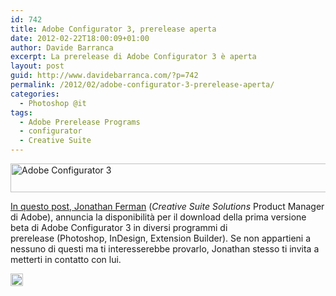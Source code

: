 ```yaml
---
id: 742
title: Adobe Configurator 3, prerelease aperta
date: 2012-02-22T18:00:09+01:00
author: Davide Barranca
excerpt: La prerelease di Adobe Configurator 3 è aperta
layout: post
guid: http://www.davidebarranca.com/?p=742
permalink: /2012/02/adobe-configurator-3-prerelease-aperta/
categories:
  - Photoshop @it
tags:
  - Adobe Prerelease Programs
  - configurator
  - Creative Suite
---
```

<div class="pf-content">
  <p>
    <a href="http://localhost:8888/wp-content/uploads/2012/02/AdobeConfigurator3.png"><img class="aligncenter size-full wp-image-737" src="http://localhost:8888/wp-content/uploads/2012/02/AdobeConfigurator3.png" alt="Adobe Configurator 3" width="570" height="46" srcset="http://localhost:8888/wp-content/uploads/2012/02/AdobeConfigurator3.png 570w, http://localhost:8888/wp-content/uploads/2012/02/AdobeConfigurator3-150x12.png 150w, http://localhost:8888/wp-content/uploads/2012/02/AdobeConfigurator3-300x24.png 300w" sizes="(max-width: 570px) 100vw, 570px" /></a>
  </p>
  
  <p>
    <a title="Adobe Configurator forum" href="http://forums.adobe.com/message/4221982#4221982" target="_blank">In questo post, Jonathan Ferman</a> (<em>Creative Suite Solutions</em> Product Manager di Adobe), annuncia la disponibilità per il download della prima versione beta di Adobe Configurator 3 in diversi programmi di prerelease (Photoshop, InDesign, Extension Builder). Se non appartieni a nessuno di questi ma ti interesserebbe provarlo, Jonathan stesso ti invita a metterti in contatto con lui.
  </p>
</div>

<!-- Share-Widget Button BEGIN --><a href="javascript:void(0);" myshare\_id="mys\_shareit" myshare\_url="http://localhost:8888/2012/02/adobe-configurator-3-prerelease-aperta/" myshare\_title="Adobe Configurator 3, prerelease aperta" rel="nofollow" onclick=" return false;" style="text-decoration:none; color:#000000; font-size:11px; line-height:20px;"> 

<img src="http://localhost:8888/wp-content/plugins/share-widget/img/share-button-white-small.png" height="20" alt="Share" style="border:0" /> </a> <!-- Share-Widget Button END -->